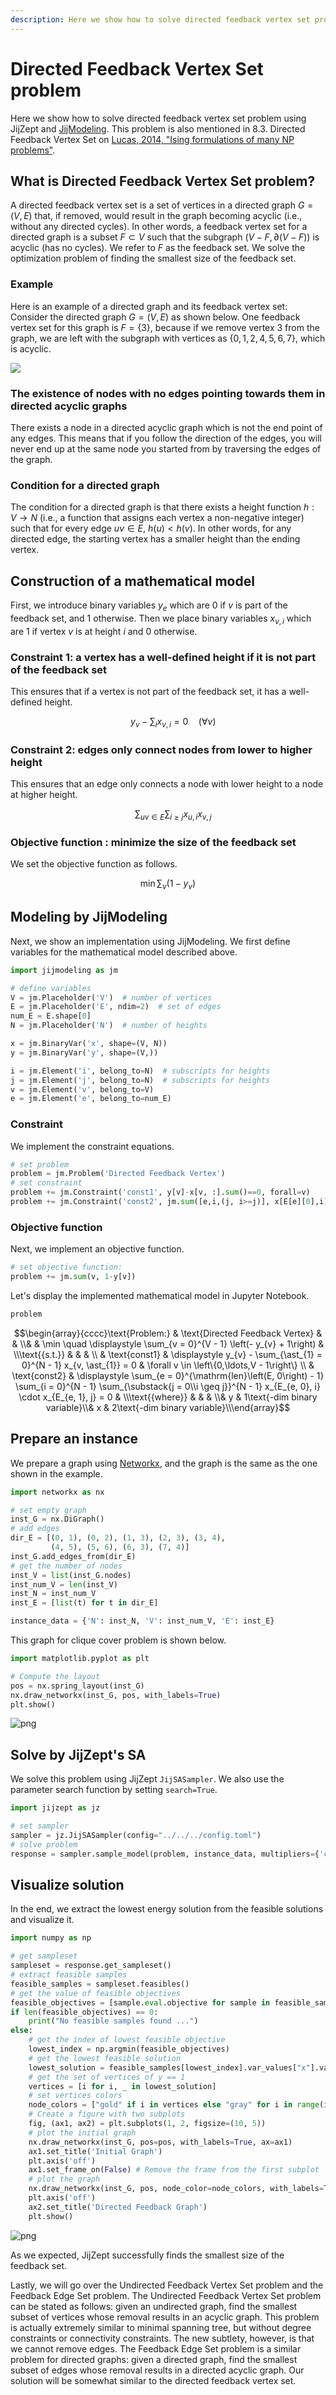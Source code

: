 ```yaml
--- 
description: Here we show how to solve directed feedback vertex set problem using JijZept and JijModeling.
---
```


# Directed Feedback Vertex Set problem

Here we show how to solve directed feedback vertex set problem using JijZept and [JijModeling](https://www.ref.documentation.jijzept.com/jijmodeling/). 
This problem is also mentioned in 8.3. Directed Feedback Vertex Set on [Lucas, 2014, "Ising formulations of many NP problems"](https://www.frontiersin.org/articles/10.3389/fphy.2014.00005/full).

## What is Directed Feedback Vertex Set problem?

A directed feedback vertex set is a set of vertices in a directed graph $G = (V, E)$ that, if removed, would result in the graph becoming acyclic (i.e., without any directed cycles).
In other words, a feedback vertex set for a directed graph is a subset $F \subset V$ such that the subgraph $(V − F, \partial(V − F ))$ is acyclic (has no cycles). 
We refer to $F$ as the feedback set.
We solve the optimization problem of finding the smallest size of the feedback set.

### Example

Here is an example of a directed graph and its feedback vertex set:
Consider the directed graph $G = (V, E)$ as shown below. 
One feedback vertex set for this graph is $F = \{3\}$, because if we remove vertex 3 from the graph, we are left with the subgraph with vertices as $\{0, 1, 2, 4, 5, 6, 7\}$, which is acyclic.

![](./assets/23-dfv.png)

### The existence of nodes with no edges pointing towards them in directed acyclic graphs

There exists a node in a directed acyclic graph which is not the end point of any edges.
This means that if you follow the direction of the edges, you will never end up at the same node you started from by traversing the edges of the graph.

### Condition for a directed graph

The condition for a directed graph is that there exists a height function $h : V \to N$ (i.e., a function that assigns each vertex a non-negative integer) such that for every edge $uv \in E$, $h(u) < h(v)$. In other words, for any directed edge, the starting vertex has a smaller height than the ending vertex.

## Construction of a mathematical model

First, we introduce binary variables $y_e$ which are 0 if $v$ is part of the feedback set, and 1 otherwise.
Then we place binary variables $x_{v, i}$ which are 1 if vertex $v$ is at height $i$ and 0 otherwise.

### Constraint 1: a vertex has a well-defined height if it is not part of the feedback set

This ensures that if a vertex is not part of the feedback set, it has a well-defined height.

$$
\quad y_v - \sum_ix_{v,i} = 0 \quad  (\forall v) \tag{1}
$$

### Constraint 2: edges only connect nodes from lower to higher height

This ensures that an edge only connects a node with lower height to a node at higher height.

$$
\quad \sum_{uv \in E}\sum_{i \geq j}x_{u,i}x_{v,j} \tag{2}
$$

### Objective function : minimize the size of the feedback set

We set the objective function as follows.

$$
\min \sum_{v}(1-y_v) \tag{3}
$$

## Modeling by JijModeling

Next, we show an implementation using JijModeling. We first define variables for the mathematical model described above.


```python
import jijmodeling as jm

# define variables
V = jm.Placeholder('V')  # number of vertices
E = jm.Placeholder('E', ndim=2)  # set of edges
num_E = E.shape[0]
N = jm.Placeholder('N')  # number of heights

x = jm.BinaryVar('x', shape=(V, N))
y = jm.BinaryVar('y', shape=(V,))

i = jm.Element('i', belong_to=N)  # subscripts for heights
j = jm.Element('j', belong_to=N)  # subscripts for heights
v = jm.Element('v', belong_to=V)
e = jm.Element('e', belong_to=num_E)
```


### Constraint

We implement the constraint equations.


```python
# set problem
problem = jm.Problem('Directed Feedback Vertex')
# set constraint
problem += jm.Constraint('const1', y[v]-x[v, :].sum()==0, forall=v)
problem += jm.Constraint('const2', jm.sum([e,i,(j, i>=j)], x[E[e][0],i]*x[E[e][1],j])==0)
```

### Objective function

Next, we implement an objective function.


```python
# set objective function: 
problem += jm.sum(v, 1-y[v])
```

Let's display the implemented mathematical model in Jupyter Notebook.


```python
problem
```




$$\begin{array}{cccc}\text{Problem:} & \text{Directed Feedback Vertex} & & \\& & \min \quad \displaystyle \sum_{v = 0}^{V - 1} \left(- y_{v} + 1\right) & \\\text{{s.t.}} & & & \\ & \text{const1} & \displaystyle y_{v} - \sum_{\ast_{1} = 0}^{N - 1} x_{v, \ast_{1}} = 0 & \forall v \in \left\{0,\ldots,V - 1\right\} \\ & \text{const2} & \displaystyle \sum_{e = 0}^{\mathrm{len}\left(E, 0\right) - 1} \sum_{i = 0}^{N - 1} \sum_{\substack{j = 0\\i \geq j}}^{N - 1} x_{E_{e, 0}, i} \cdot x_{E_{e, 1}, j} = 0 &  \\\text{{where}} & & & \\& y & 1\text{-dim binary variable}\\& x & 2\text{-dim binary variable}\\\end{array}$$



## Prepare an instance

We prepare a graph using [Networkx](https://networkx.org/), and the graph is the same as the one shown in the example.


```python
import networkx as nx

# set empty graph
inst_G = nx.DiGraph()
# add edges
dir_E = [(0, 1), (0, 2), (1, 3), (2, 3), (3, 4),
         (4, 5), (5, 6), (6, 3), (7, 4)]
inst_G.add_edges_from(dir_E)
# get the number of nodes
inst_V = list(inst_G.nodes)
inst_num_V = len(inst_V)
inst_N = inst_num_V
inst_E = [list(t) for t in dir_E]

instance_data = {'N': inst_N, 'V': inst_num_V, 'E': inst_E}
```

This graph for clique cover problem is shown below.


```python
import matplotlib.pyplot as plt

# Compute the layout
pos = nx.spring_layout(inst_G)
nx.draw_networkx(inst_G, pos, with_labels=True)
plt.show()
```


    
![png](23-directed_feedback_vertex_set_files/23-directed_feedback_vertex_set_14_0.png)
    


## Solve by JijZept's SA

We solve this problem using JijZept `JijSASampler`. We also use the parameter search function by setting `search=True`.


```python
import jijzept as jz

# set sampler
sampler = jz.JijSASampler(config="../../../config.toml")
# solve problem
response = sampler.sample_model(problem, instance_data, multipliers={'const1': 0.5, 'const2': 0.5}, num_reads=100, search=True)
```

## Visualize solution

In the end, we extract the lowest energy solution from the feasible solutions and visualize it.


```python
import numpy as np

# get sampleset
sampleset = response.get_sampleset()
# extract feasible samples
feasible_samples = sampleset.feasibles()
# get the value of feasible objectives
feasible_objectives = [sample.eval.objective for sample in feasible_samples]
if len(feasible_objectives) == 0:
    print("No feasible samples found ...")
else:
    # get the index of lowest feasible objective
    lowest_index = np.argmin(feasible_objectives)
    # get the lowest feasible solution
    lowest_solution = feasible_samples[lowest_index].var_values["x"].values.keys()
    # get the set of vertices of y == 1
    vertices = [i for i, _ in lowest_solution]
    # set vertices colors
    node_colors = ["gold" if i in vertices else "gray" for i in range(inst_num_V)]
    # Create a figure with two subplots
    fig, (ax1, ax2) = plt.subplots(1, 2, figsize=(10, 5))
    # plot the initial graph
    nx.draw_networkx(inst_G, pos=pos, with_labels=True, ax=ax1)
    ax1.set_title('Initial Graph')
    plt.axis('off')
    ax1.set_frame_on(False) # Remove the frame from the first subplot
    # plot the graph
    nx.draw_networkx(inst_G, pos, node_color=node_colors, with_labels=True)
    plt.axis('off')
    ax2.set_title('Directed Feedback Graph')
    plt.show()
```


    
![png](23-directed_feedback_vertex_set_files/23-directed_feedback_vertex_set_18_0.png)
    


As we expected, JijZept successfully finds the smallest size of the feedback set.

Lastly, we will go over the Undirected Feedback Vertex Set problem and the Feedback Edge Set problem.
The Undirected Feedback Vertex Set problem can be stated as follows: given an undirected graph, find the smallest subset of vertices whose removal results in an acyclic graph.
This problem is actually extremely similar to minimal spanning tree, but without degree constraints or connectivity constraints. The new subtlety, however, is that we cannot remove edges.
The Feedback Edge Set problem is a similar problem for directed graphs: given a directed graph, find the smallest subset of edges whose removal results in a directed acyclic graph.
Our solution will be somewhat similar to the directed feedback vertex set.
